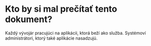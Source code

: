 Kto by si mal prečítať tento dokument?
==============================

Každý vývojár pracujúci na aplikácii, ktorá beží ako služba. Systémoví administrátori, ktorý také aplikácie nasadzujú.
